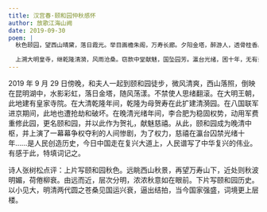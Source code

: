 ```yaml
---
title: 汉宫春·颐和园仲秋感怀
author: 放歌江海山阙
date: 2019-09-30
poem: |
  秋色颐园，望西山晴黛，落日霞光。举目画檐朱阁，万寿长廊。夕阳金塔，醉游人，透骨桂香。微风里，倦荷羞柳，钩翻陈事茫茫。

  上溯大明皇寺，继乾隆清漪，风雨沧桑。窃款中堂献魅，国坠园芳。瀛台光绪，困十年，无有亲冤。俱往矣，人民汗血，中华崛起东方！
---
```


2019 年 9 月 29 日傍晚，和夫人一起到颐和园徒步，微风清爽，西山落照，倒映在昆明湖中，水影彩虹，落日金塔，随风荡漾。不禁使人思绪翻滚。在大明王朝，此地建有皇家寺院。在大清乾隆年间，乾隆为母贺寿在此扩建清漪园。在八国联军进京期间，此地也遭抢劫和破坏。在晚清光绪年间，李合肥为稳固权势，动用军费重修此园，更名颐和园，并以此作为贺礼，献魅慈禧。从此，颐和园成为晚清中枢，并上演了一幕幕争权夺利的人间惨剧，为了权力，慈禧在瀛台囚禁光绪十年……是人民创造历史，今日中国走在复兴大道上，人民谱写了中华复兴的伟业。有感于此，特填词记之。

诗人张树松点评：上片写颐和园秋色。远眺西山秋景，再望万寿山下，近处则秋波明媚，荷倦柳衰。由远而近，层次分明，浓浓秋意如在眼前。下片写颐和园历史。以小见大，明清两代圆之苍桑见国运兴衰，逼出结拍，当今国家强盛，词境更上层楼。

